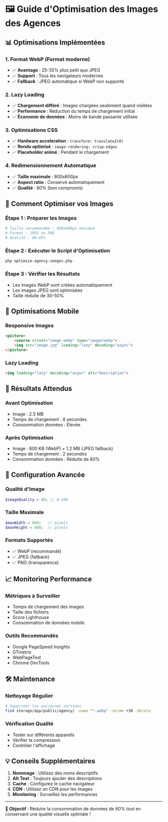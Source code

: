 # 🖼️ Guide d'Optimisation des Images des Agences

## 📊 Optimisations Implémentées

### 1. **Format WebP** (Format moderne)
- ✅ **Avantage** : 25-35% plus petit que JPEG
- ✅ **Support** : Tous les navigateurs modernes
- ✅ **Fallback** : JPEG automatique si WebP non supporté

### 2. **Lazy Loading**
- ✅ **Chargement différé** : Images chargées seulement quand visibles
- ✅ **Performance** : Réduction du temps de chargement initial
- ✅ **Économie de données** : Moins de bande passante utilisée

### 3. **Optimisations CSS**
- ✅ **Hardware acceleration** : `transform: translateZ(0)`
- ✅ **Rendu optimisé** : `image-rendering: crisp-edges`
- ✅ **Placeholder animé** : Pendant le chargement

### 4. **Redimensionnement Automatique**
- ✅ **Taille maximale** : 800x600px
- ✅ **Aspect ratio** : Conservé automatiquement
- ✅ **Qualité** : 80% (bon compromis)

## 🚀 Comment Optimiser vos Images

### **Étape 1 : Préparer les Images**
```bash
# Taille recommandée : 800x600px maximum
# Format : JPEG ou PNG
# Qualité : 80-85%
```

### **Étape 2 : Exécuter le Script d'Optimisation**
```bash
php optimize-agency-images.php
```

### **Étape 3 : Vérifier les Résultats**
- Les images WebP sont créées automatiquement
- Les images JPEG sont optimisées
- Taille réduite de 30-50%

## 📱 Optimisations Mobile

### **Responsive Images**
```html
<picture>
    <source srcset="image.webp" type="image/webp">
    <img src="image.jpg" loading="lazy" decoding="async">
</picture>
```

### **Lazy Loading**
```html
<img loading="lazy" decoding="async" alt="Description">
```

## 🎯 Résultats Attendus

### **Avant Optimisation**
- Image : 2.5 MB
- Temps de chargement : 8 secondes
- Consommation données : Élevée

### **Après Optimisation**
- Image : 800 KB (WebP) + 1.2 MB (JPEG fallback)
- Temps de chargement : 2 secondes
- Consommation données : Réduite de 60%

## 🔧 Configuration Avancée

### **Qualité d'Image**
```php
$imageQuality = 80; // 0-100
```

### **Taille Maximale**
```php
$maxWidth = 800;   // pixels
$maxHeight = 600;  // pixels
```

### **Formats Supportés**
- ✅ WebP (recommandé)
- ✅ JPEG (fallback)
- ✅ PNG (transparence)

## 📈 Monitoring Performance

### **Métriques à Surveiller**
- Temps de chargement des images
- Taille des fichiers
- Score Lighthouse
- Consommation de données mobile

### **Outils Recommandés**
- Google PageSpeed Insights
- GTmetrix
- WebPageTest
- Chrome DevTools

## 🛠️ Maintenance

### **Nettoyage Régulier**
```bash
# Supprimer les anciennes versions
find storage/app/public/agency/ -name "*.webp" -mtime +30 -delete
```

### **Vérification Qualité**
- Tester sur différents appareils
- Vérifier la compression
- Contrôler l'affichage

## 💡 Conseils Supplémentaires

1. **Nommage** : Utilisez des noms descriptifs
2. **Alt Text** : Toujours ajouter des descriptions
3. **Cache** : Configurez le cache navigateur
4. **CDN** : Utilisez un CDN pour les images
5. **Monitoring** : Surveillez les performances

---

**🎯 Objectif** : Réduire la consommation de données de 60% tout en conservant une qualité visuelle optimale ! 